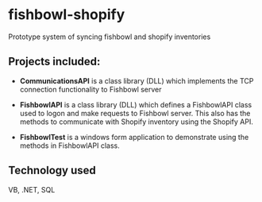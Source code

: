 # fishbowl-shopify
Prototype system of syncing fishbowl and shopify inventories


## Projects included:

* __CommunicationsAPI__ is a class library (DLL) which implements the TCP connection 
functionality to Fishbowl server

* __FishbowlAPI__ is a class library (DLL) which defines a FishbowlAPI class 
used to logon and make requests to Fishbowl server. This also has the methods to communicate with Shopify inventory using the Shopify API.

* __FishbowlTest__ is a windows form application to demonstrate using the methods in
FishbowlAPI class.


## Technology used
VB, .NET, SQL
